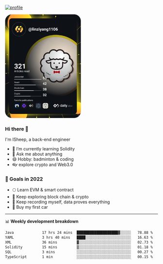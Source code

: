 [![profile](http://img.codelin.xyz/hello-im-isheep.svg)](https://www.calligrapher.ai/)

<a href="https://app.daily.dev/linziyang1106"><img src="/devcard.png" width="250" alt="ISheep's Dev Card"/></a>

### Hi there 🐏

I'm ISheep, a back-end engineer

- 🔭 I’m currently learning Solidity
- 💬 Ask me about anything
- 😄 Hobby: badminton & coding
- 👓 explore crypto and Web3.0

### 🚀 Goals in 2022
+ 🌕 Learn EVM & smart contract
+ 🤔 Keep exploring block chain & crypto
+ 🐏 Keep recording myself, data proves everything
+ 🚗 Buy my first car

-------

📊 **Weekly development breakdown**
<!--START_SECTION:waka-->

```text
Java             17 hrs 24 mins  ███████████████████▓░░░░░   78.88 %
YAML             3 hrs 40 mins   ████░░░░░░░░░░░░░░░░░░░░░   16.63 %
XML              36 mins         ▓░░░░░░░░░░░░░░░░░░░░░░░░   02.73 %
Solidity         15 mins         ▒░░░░░░░░░░░░░░░░░░░░░░░░   01.18 %
SQL              3 mins          ░░░░░░░░░░░░░░░░░░░░░░░░░   00.27 %
TypeScript       1 min           ░░░░░░░░░░░░░░░░░░░░░░░░░   00.15 %
```

<!--END_SECTION:waka-->
